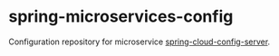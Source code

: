 # spring-microservices-config

Configuration repository for microservice [spring-cloud-config-server](https://gitlab.com/josebamartos/training-spring-microservices/tree/develop/02-microservices/spring-cloud-config-server).
